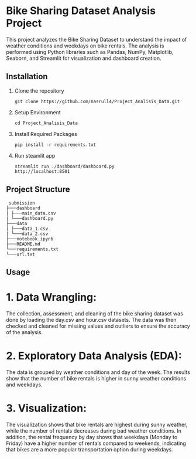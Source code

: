# Bike Sharing Dataset Analysis Project
This project analyzes the Bike Sharing Dataset to understand the impact of weather conditions and weekdays on bike rentals. The analysis is performed using Python libraries such as Pandas, NumPy, Matplotlib, Seaborn, and Streamlit for visualization and dashboard creation.

## Installation
1. Clone the repository
   ```
   git clone https://github.com/nasrull4/Project_Analisis_Data.git
   ```
2. Setup Environment
   ```
   cd Project_Analisis_Data
   ```
3. Install Required Packages
   ```
   pip install -r requirements.txt
   ```
4. Run steamlit app
   ```
   streamlit run ./dashboard/dashboard.py
   http://localhost:8501
   ```
## Project Structure
   ```
    submission
├───dashboard
| ├───main_data.csv
| └───dashboard.py
├───data
| ├───data_1.csv
| └───data_2.csv
├───notebook.ipynb
├───README.md
└───requirements.txt
└───url.txt
```
## Usage
# 1. Data Wrangling:
The collection, assessment, and cleaning of the bike sharing dataset was done by loading the day.csv and hour.csv datasets. The data was then checked and cleaned for missing values ​​and outliers to ensure the accuracy of the analysis.
# 2. Exploratory Data Analysis (EDA):
The data is grouped by weather conditions and day of the week. The results show that the number of bike rentals is higher in sunny weather conditions and weekdays.
# 3. Visualization:
The visualization shows that bike rentals are highest during sunny weather, while the number of rentals decreases during bad weather conditions. In addition, the rental frequency by day shows that weekdays (Monday to Friday) have a higher number of rentals compared to weekends, indicating that bikes are a more popular transportation option during weekdays.

